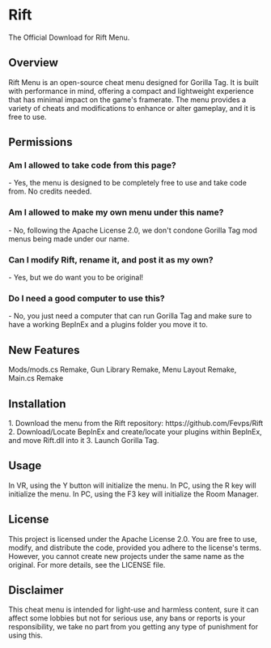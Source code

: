 <H1>Rift</H1>
The Official Download for Rift Menu.

<H2>Overview</H2>
Rift Menu is an open-source cheat menu designed for Gorilla Tag. It is built with performance in mind, offering a compact and lightweight experience that has minimal impact on the game's framerate. The menu provides a variety of cheats and modifications to enhance or alter gameplay, and it is free to use.

<H2>Permissions</H2>
<H3>Am I allowed to take code from this page?</H3>
- Yes, the menu is designed to be completely free to use and take code from. No credits needed.
<H3>Am I allowed to make my own menu under this name?</H3>
- No, following the Apache License 2.0, we don't condone Gorilla Tag mod menus being made under our name.
<H3>Can I modify Rift, rename it, and post it as my own?</H3>
- Yes, but we do want you to be original!
<H3>Do I need a good computer to use this?</H3>
- No, you just need a computer that can run Gorilla Tag and make sure to have a working BepInEx and a plugins folder you move it to.

<H2>New Features</H2>
Mods/mods.cs Remake, Gun Library Remake, Menu Layout Remake, Main.cs Remake

<H2>Installation</H2>
1. Download the menu from the Rift repository: https://github.com/Fevps/Rift
2. Download/Locate BepInEx and create/locate your plugins within BepInEx, and move Rift.dll into it
3. Launch Gorilla Tag.

<H2>Usage</H2>
In VR, using the Y button will initialize the menu.
In PC, using the R key will initialize the menu.
In PC, using the F3 key will initialize the Room Manager.

<H2>License</H2>
This project is licensed under the Apache License 2.0. You are free to use, modify, and distribute the code, provided you adhere to the license's terms. However, you cannot create new projects under the same name as the original. For more details, see the LICENSE file.

<H2>Disclaimer</H2>
This cheat menu is intended for light-use and harmless content, sure it can affect some lobbies but not for serious use, any bans or reports is your responsibility, we take no part from you getting any type of punishment for using this.
